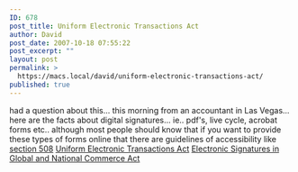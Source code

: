 ```yaml
---
ID: 678
post_title: Uniform Electronic Transactions Act
author: David
post_date: 2007-10-18 07:55:22
post_excerpt: ""
layout: post
permalink: >
  https://macs.local/david/uniform-electronic-transactions-act/
published: true
---
```

had a question about this... this morning from an accountant in Las Vegas...
here are the facts about digital signatures... ie.. pdf's, live cycle, acrobat forms etc..
although most people should know that if you want to provide these types of forms online that there are guidelines of accessibility like <a href="http://www.section508.gov/index.cfm?FuseAction=content&ID=12">section 508</a>
<a href="http://en.wikipedia.org/wiki/Uniform_Electronic_Transactions_Act">Uniform Electronic Transactions Act</a>
<a href="http://en.wikipedia.org/wiki/Electronic_Signatures_in_Global_and_National_Commerce_Act">Electronic Signatures in Global and National Commerce Act</a>